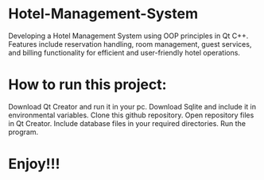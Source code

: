 # Hotel-Management-System
Developing a Hotel Management System using OOP principles in Qt C++. Features include reservation handling, room management, guest services, and billing functionality for efficient and user-friendly hotel operations.

# How to run this project:
Download Qt Creator and run it in your pc.
Download Sqlite and include it in environmental variables.
Clone this github repository.
Open repository files in Qt Creator.
Include database files in your required directories.
Run the program.
# Enjoy!!!
